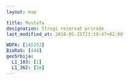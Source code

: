 ```yaml
---
layout: map

title: Mustafa
designation: Strogi rezervat prirode
last_modified_at: 2018-05-25T23:19:47+02:00

WDPA: [145252]
BioRaS: [444]
geoSrbija:
  L1_183: [1]
  L1_362: [56]
---
```

